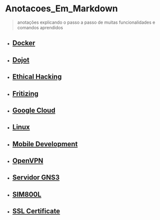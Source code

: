 # Anotacoes_Em_Markdown

> anotações explicando o passo a passo de muitas funcionalidades e comandos aprendidos

- ## [Docker](docker-estudos/README.md)
- ## [Dojot](estudos-dojot/README.md)
- ## [Ethical Hacking](ethical-hacking/README.md)
- ## [Fritizing](fritizing-parts/README.md)
- ## [Google Cloud](gce-pubsub-coreiot/README.md)
- ## [Linux](comandos-linux/README.md)
- ## [Mobile Development](mobile-development/README.md)
- ## [OpenVPN](OpenVPN-Configuracao/README.md)
- ## [Servidor GNS3](projeto-redes/README.md)
- ## [SIM800L](sim800l-commands/README.md)
- ## [SSL Certificate](lets-encrypt-ssl/README.md)